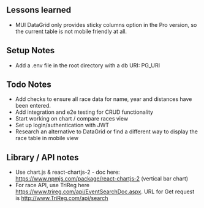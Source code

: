 ## Lessons learned

- MUI DataGrid only provides sticky columns option in the Pro version, so the current table is not mobile friendly at
  all.

## Setup Notes

- Add a .env file in the root directory with a db URI: PG_URI

## Todo Notes

- Add checks to ensure all race data for name, year and distances have been entered.
- Add integration and e2e testing for CRUD functionality
- Start working on chart / compare races view
- Set up login/authentication with JWT
- Research an alternative to DataGrid or find a different way to display the race table in mobile view

## Library / API notes

- Use chart.js & react-chartjs-2 - doc here: https://www.npmjs.com/package/react-chartjs-2 (vertical bar chart)
- For race API, use TriReg here https://www.trireg.com/api/EventSearchDoc.aspx. URL for Get request
  is http://www.TriReg.com/api/search
